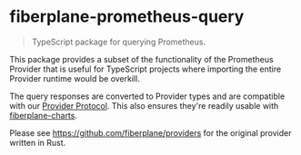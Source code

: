 # fiberplane-prometheus-query

> TypeScript package for querying Prometheus.

This package provides a subset of the functionality of the Prometheus Provider
that is useful for TypeScript projects where importing the entire Provider
runtime would be overkill.

The query responses are converted to Provider types and are compatible with our
[Provider Protocol](../fiberplane-provider-protocol/). This also ensures they're
readily usable with [fiberplane-charts](../fiberplane-charts/).

Please see https://github.com/fiberplane/providers for the original provider
written in Rust.
